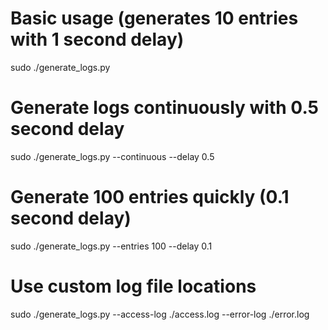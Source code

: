 # Basic usage (generates 10 entries with 1 second delay)
sudo ./generate_logs.py

# Generate logs continuously with 0.5 second delay
sudo ./generate_logs.py --continuous --delay 0.5

# Generate 100 entries quickly (0.1 second delay)
sudo ./generate_logs.py --entries 100 --delay 0.1

# Use custom log file locations
sudo ./generate_logs.py --access-log ./access.log --error-log ./error.log
